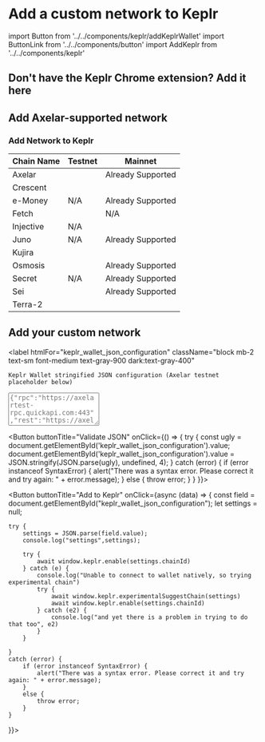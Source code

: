 # Add a custom network to Keplr
import Button from '../../components/keplr/addKeplrWallet'
import ButtonLink from '../../components/button'
import AddKeplr from '../../components/keplr'

## Don't have the Keplr Chrome extension? Add it here

<ButtonLink buttonTitle="Add Keplr Wallet" url="https://chrome.google.com/webstore/detail/keplr/dmkamcknogkgcdfhhbddcghachkejeap?hl=en"></ButtonLink>

## Add Axelar-supported network

### Add Network to Keplr

Chain Name  | Testnet                                               | Mainnet                                               |
----------  | ----------------------------------------------------- | ----------------------------------------------------- |
Axelar      | <AddKeplr environment="testnet" chain="axelar" />     | Already Supported                                     |
Crescent    | <AddKeplr environment="testnet" chain="crescent" />   | <AddKeplr environment="mainnet" chain="crescent" />   |
e-Money     | N/A                                                   | Already Supported                                     |
Fetch       | <AddKeplr environment="testnet" chain="fetch" />      | N/A                                                   |
Injective   | N/A                                                   | <AddKeplr environment="mainnet" chain="injective" />  |
Juno        | N/A                                                   | Already Supported                                     |
Kujira      | <AddKeplr environment="testnet" chain="kujira" />     | <AddKeplr environment="mainnet" chain="kujira" />     |
Osmosis     | <AddKeplr environment="testnet" chain="osmosis" />    | Already Supported                                     |
Secret      | N/A                                                   | Already Supported                                     |
Sei         | <AddKeplr environment="testnet" chain="axelar" />     | Already Supported                                     |
Terra-2     | <AddKeplr environment="testnet" chain="terra" />      | <AddKeplr environment="mainnet" chain="terra" />      |

## Add your custom network

<label 
    htmlFor="keplr_wallet_json_configuration" 
    className="block mb-2 text-sm font-medium text-gray-900 dark:text-gray-400"
>
    Keplr Wallet stringified JSON configuration (Axelar testnet placeholder below)
</label>
<textarea id="keplr_wallet_json_configuration" rows="4" className="h-1/5 block p-2.5 w-full text-sm text-gray-900 bg-gray-50 rounded-lg border border-gray-300 focus:ring-blue-500 focus:border-blue-500 dark:bg-gray-700 dark:border-gray-600 dark:placeholder-gray-400 dark:text-white dark:focus:ring-blue-500 dark:focus:border-blue-500" placeholder='{"rpc":"https://axelartest-rpc.quickapi.com:443","rest":"https://axelartest-lcd.quickapi.com:443","chainId":"axelar-testnet-lisbon-3","chainName":"Axelar","stakeCurrency":{"coinDenom":"AXL","coinMinimalDenom":"uaxl","coinDecimals":6},"bech32Config":{"bech32PrefixAccAddr":"axelar","bech32PrefixAccPub":"axelarpub","bech32PrefixValAddr":"axelarvaloper","bech32PrefixValPub":"axelarvaloperpub","bech32PrefixConsAddr":"axelarvalcons","bech32PrefixConsPub":"axelarvalconspub"},"bip44":{"coinType":118},"currencies":[{"coinDenom":"AXL","coinMinimalDenom":"uaxl","coinDecimals":6}],"feeCurrencies":[{"coinDenom":"AXL","coinMinimalDenom":"uaxl","coinDecimals":6}],"gasPriceStep":{"low":0.05,"average":0.125,"high":0.2},"features":["stargate","no-legacy-stdTx","ibc-transfer"]}'></textarea>

<Button buttonTitle="Validate JSON" onClick={() => {
    try {
        const ugly = document.getElementById('keplr_wallet_json_configuration').value;
        document.getElementById('keplr_wallet_json_configuration').value = JSON.stringify(JSON.parse(ugly), undefined, 4);
    } catch (error) {
        if (error instanceof SyntaxError) {
            alert("There was a syntax error. Please correct it and try again: " + error.message);
        }
        else {
            throw error;
        }
    }
}}></Button>

<Button buttonTitle="Add to Keplr" onClick={async (data) => {
    const field = document.getElementById("keplr_wallet_json_configuration");
    let settings = null;

    try {
        settings = JSON.parse(field.value);
        console.log("settings",settings);

        try {
            await window.keplr.enable(settings.chainId)
        } catch (e) {
            console.log("Unable to connect to wallet natively, so trying experimental chain")
            try {
                await window.keplr.experimentalSuggestChain(settings)
                await window.keplr.enable(settings.chainId)
            } catch (e2) {
                console.log("and yet there is a problem in trying to do that too", e2)
            }
        }

    }
    catch (error) {
        if (error instanceof SyntaxError) {
            alert("There was a syntax error. Please correct it and try again: " + error.message);
        }
        else {
            throw error;
        }
    }
}}></Button>
